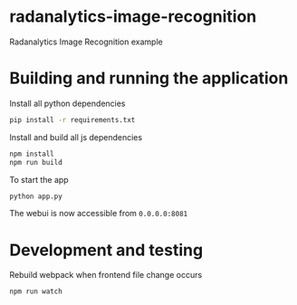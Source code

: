 # radanalytics-image-recognition
Radanalytics Image Recognition example

# Building and running the application
Install all python dependencies
```bash
pip install -r requirements.txt
```
Install and build all js dependencies
```bash
npm install
npm run build
```

To start the app
```bash
python app.py
```

The webui is now accessible from `0.0.0.0:8081`

# Development and testing

Rebuild webpack when frontend file change occurs
```bash
npm run watch
```


